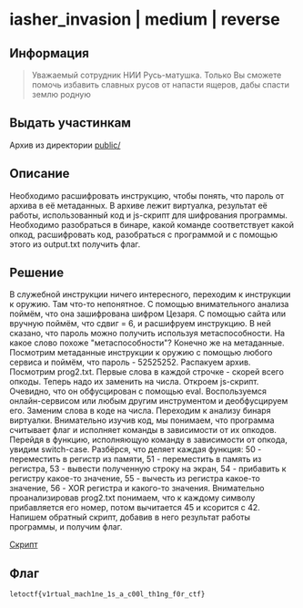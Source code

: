 # iasher_invasion | medium | reverse

## Информация

> Уважаемый сотрудник НИИ Русь-матушка. Только Вы сможете помочь избавить славных русов от напасти ящеров, дабы спасти землю родную

## Выдать участинкам

Архив из директории [public/](public/)

## Описание

Необходимо расшифровать инструкцию, чтобы понять, что пароль от архива в её метаданных. В архиве лежит виртуалка, результат её работы, использованный код и js-скрипт для шифрования программы. Необходимо разобраться в бинаре, какой команде соответствует какой опкод, расшифровать код, разобраться с программой и с помощью этого из output.txt получить флаг.

## Решение

В служебной инструкции ничего интересного, переходим к инструкции к оружию. Там что-то непонятное. С помощью внимательного анализа поймём, что она зашифрована шифром Цезаря. С помощью сайта или вручную поймём, что сдвиг = 6, и расшифруем инструкцию. В ней сказано, что пароль можно получить используя метаспособности. На какое слово похоже "метаспособности"? Конечно же на метаданные. Посмотрим метаданные инструкции к оружию с помощью любого сервиса и поймём, что пароль - 52525252. Распакуем архив. Посмотрим prog2.txt. Первые слова в каждой строчке - скорей всего опкоды. Теперь надо их заменить на числа. Откроем js-скрипт. Очевидно, что он обфусцирован с помощью eval. Воспользуемся онлайн-сервисом или любым другим инструментом и деобфусцируем его. Заменим слова в коде на числа. Переходим к анализу бинаря виртуалки. Внимательно изучив код, мы понимаем, что программа считывает флаг и исполняет команды в зависимости от их опкодов. Перейдя в функцию, исполняющую команду в зависимости от опкода, увидим switch-case. Разбёрся, что деляет каждая функция: 50 - переместить в регистр из памяти, 51 - переместить в память из регистра, 53 - вывести полученную строку на экран, 54 - прибавить к регистру какое-то значение, 55 - вычесть из регистра какое-то значение, 56 - XOR регистра и какого-то значения. Внимательно проанализировав prog2.txt понимаем, что к каждому символу прибавляется его номер, потом вычитается 45 и ксорится с 42. Напишем обратный скрипт, добавив в него результат работы программы, и получим флаг.

[Скрипт](solve/solve.py)

## Флаг

`letoctf{v1rtual_mach1ne_1s_a_c00l_th1ng_f0r_ctf}`

